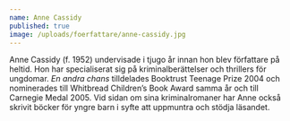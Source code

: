 ```yaml
---
name: Anne Cassidy
published: true
image: /uploads/foerfattare/anne-cassidy.jpg
---
```

Anne Cassidy (f. 1952) undervisade i tjugo år innan hon blev författare på heltid. Hon har specialiserat sig på kriminalberättelser och thrillers för ungdomar. _En andra chans_ tilldelades Booktrust Teenage Prize 2004 och nominerades till Whitbread Children’s Book Award samma år och till Carnegie Medal 2005. Vid sidan om sina kriminalromaner har Anne också skrivit böcker för yngre barn i syfte att uppmuntra och stödja läsandet.
